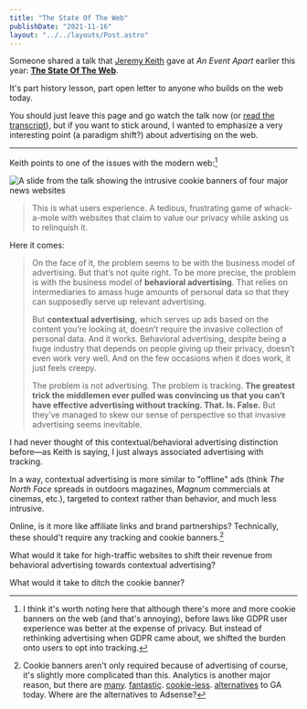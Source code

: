 ```yaml
---
title: "The State Of The Web"
publishDate: "2021-11-16"
layout: "../../layouts/Post.astro"
---
```


Someone shared a talk that [Jeremy Keith](https://adactio.com/ "Link to Jeremy Keith's personal website Adactio") gave at _An Event Apart_ earlier this year: [**The State Of The Web**](https://vimeo.com/641568337 "Link to the video on Vimeo").

It's part history lesson, part open letter to anyone who builds on the web today.

You should just leave this page and go watch the talk now (or [read the transcript](https://adactio.com/articles/18580)), but if you want to stick around, I wanted to emphasize a very interesting point (a paradigm shift?) about advertising on the web.

---

Keith points to one of the issues with the modern web:[^1]

![A slide from the talk showing the intrusive cookie banners of four major news websites](/images/the-state-of-the-web.png)

> This is what users experience. A tedious, frustrating game of whack-a-mole with websites that claim to value our privacy while asking us to relinquish it.

Here it comes:

> On the face of it, the problem seems to be with the business model of advertising. But that’s not quite right. To be more precise, the problem is with the business model of **behavioral advertising**. That relies on intermediaries to amass huge amounts of personal data so that they can supposedly serve up relevant advertising.
>
> But **contextual advertising**, which serves up ads based on the content you’re looking at, doesn’t require the invasive collection of personal data. And it works. Behavioral advertising, despite being a huge industry that depends on people giving up their privacy, doesn’t even work very well. And on the few occasions when it does work, it just feels creepy.
>
> The problem is not advertising. The problem is tracking. **The greatest trick the middlemen ever pulled was convincing us that you can’t have effective advertising without tracking. That. Is. False.** But they’ve managed to skew our sense of perspective so that invasive advertising seems inevitable.

I had never thought of this contextual/behavioral advertising distinction before—as Keith is saying, I just always associated advertising with tracking.

In a way, contextual advertising is more similar to "offline" ads (think _The North Face_ spreads in outdoors magazines, _Magnum_ commercials at cinemas, etc.), targeted to context rather than behavior, and much less intrusive.

Online, is it more like affiliate links and brand partnerships? Technically, these should't require any tracking and cookie banners.[^2]

What would it take for high-traffic websites to shift their revenue from behavioral advertising towards contextual advertising?

What would it take to ditch the cookie banner?

[^1]: I think it's worth noting here that although there's more and more cookie banners on the web (and that's annoying), before laws like GDPR user experience was better at the expense of privacy. But instead of rethinking advertising when GDPR came about, we shifted the burden onto users to opt into tracking.
[^2]: Cookie banners aren't only required because of advertising of course, it's slightly more complicated than this. Analytics is another major reason, but there are [many](https://simpleanalytics.com/ "Simple Analytics"). [fantastic](https://plausible.io/ "Plausible"). [cookie-less](https://usefathom.com/ "Fathom"). [alternatives](https://matomo.org/cookie-consent-banners/ "Matomo") to GA today. Where are the alternatives to Adsense?
